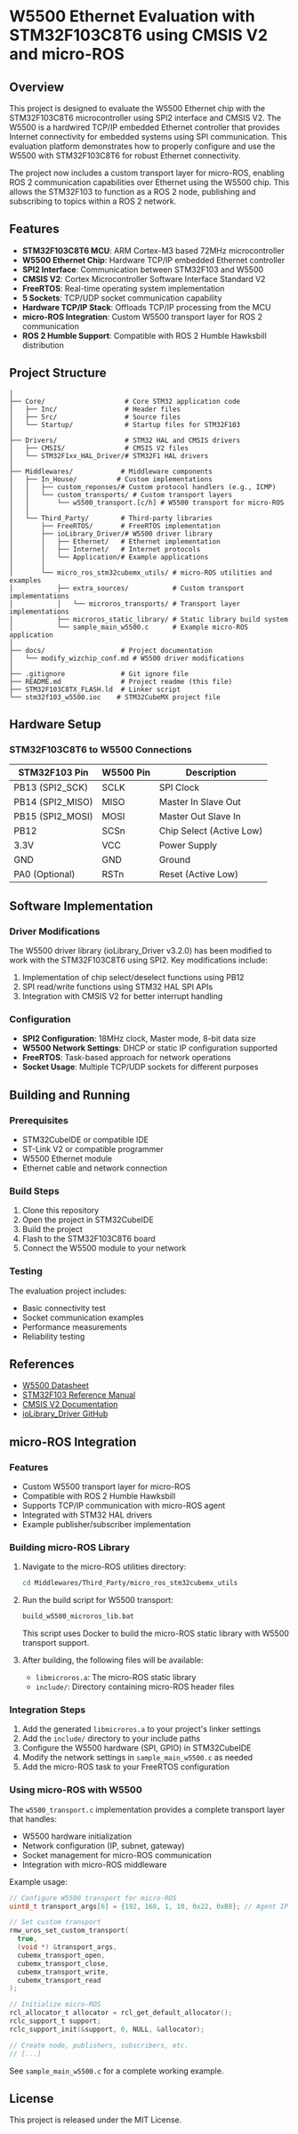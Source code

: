 # W5500 Ethernet Evaluation with STM32F103C8T6 using CMSIS V2 and micro-ROS

## Overview

This project is designed to evaluate the W5500 Ethernet chip with the STM32F103C8T6 microcontroller using SPI2 interface and CMSIS V2. The W5500 is a hardwired TCP/IP embedded Ethernet controller that provides Internet connectivity for embedded systems using SPI communication. This evaluation platform demonstrates how to properly configure and use the W5500 with STM32F103C8T6 for robust Ethernet connectivity.

The project now includes a custom transport layer for micro-ROS, enabling ROS 2 communication capabilities over Ethernet using the W5500 chip. This allows the STM32F103 to function as a ROS 2 node, publishing and subscribing to topics within a ROS 2 network.

## Features

- **STM32F103C8T6 MCU**: ARM Cortex-M3 based 72MHz microcontroller
- **W5500 Ethernet Chip**: Hardware TCP/IP embedded Ethernet controller
- **SPI2 Interface**: Communication between STM32F103 and W5500
- **CMSIS V2**: Cortex Microcontroller Software Interface Standard V2
- **FreeRTOS**: Real-time operating system implementation
- **5 Sockets**: TCP/UDP socket communication capability
- **Hardware TCP/IP Stack**: Offloads TCP/IP processing from the MCU
- **micro-ROS Integration**: Custom W5500 transport layer for ROS 2 communication
- **ROS 2 Humble Support**: Compatible with ROS 2 Humble Hawksbill distribution

## Project Structure

```
│
├── Core/                    # Core STM32 application code
│   ├── Inc/                 # Header files
│   ├── Src/                 # Source files
│   └── Startup/             # Startup files for STM32F103
│
├── Drivers/                 # STM32 HAL and CMSIS drivers
│   ├── CMSIS/               # CMSIS V2 files
│   └── STM32F1xx_HAL_Driver/# STM32F1 HAL drivers
│
├── Middlewares/            # Middleware components
│   ├── In_House/          # Custom implementations
│   │   ├── custom_reponses/# Custom protocol handlers (e.g., ICMP)
│   │   └── custom_transports/ # Custom transport layers
│   │       └── w5500_transport.[c/h] # W5500 transport for micro-ROS
│   │
│   └── Third_Party/        # Third-party libraries
│       ├── FreeRTOS/       # FreeRTOS implementation
│       ├── ioLibrary_Driver/# W5500 driver library
│       │   ├── Ethernet/   # Ethernet implementation
│       │   ├── Internet/   # Internet protocols
│       │   └── Application/# Example applications
│       │
│       └── micro_ros_stm32cubemx_utils/ # micro-ROS utilities and examples
│           ├── extra_sources/           # Custom transport implementations
│           │   └── microros_transports/ # Transport layer implementations
│           ├── microros_static_library/ # Static library build system
│           └── sample_main_w5500.c      # Example micro-ROS application
│
├── docs/                   # Project documentation
│   └── modify_wizchip_conf.md # W5500 driver modifications
│
├── .gitignore              # Git ignore file
├── README.md               # Project readme (this file)
├── STM32F103C8TX_FLASH.ld  # Linker script
└── stm32f103_w5500.ioc    # STM32CubeMX project file
```

## Hardware Setup

### STM32F103C8T6 to W5500 Connections

| STM32F103 Pin | W5500 Pin | Description |
|---------------|-----------|-------------|
| PB13 (SPI2_SCK)  | SCLK     | SPI Clock   |
| PB14 (SPI2_MISO) | MISO     | Master In Slave Out |
| PB15 (SPI2_MOSI) | MOSI     | Master Out Slave In |
| PB12          | SCSn     | Chip Select (Active Low) |
| 3.3V          | VCC      | Power Supply |
| GND           | GND      | Ground      |
| PA0 (Optional) | RSTn     | Reset (Active Low) |

## Software Implementation

### Driver Modifications

The W5500 driver library (ioLibrary_Driver v3.2.0) has been modified to work with the STM32F103C8T6 using SPI2. Key modifications include:

1. Implementation of chip select/deselect functions using PB12
2. SPI read/write functions using STM32 HAL SPI APIs
3. Integration with CMSIS V2 for better interrupt handling

### Configuration

- **SPI2 Configuration**: 18MHz clock, Master mode, 8-bit data size
- **W5500 Network Settings**: DHCP or static IP configuration supported
- **FreeRTOS**: Task-based approach for network operations
- **Socket Usage**: Multiple TCP/UDP sockets for different purposes

## Building and Running

### Prerequisites

- STM32CubeIDE or compatible IDE
- ST-Link V2 or compatible programmer
- W5500 Ethernet module
- Ethernet cable and network connection

### Build Steps

1. Clone this repository
2. Open the project in STM32CubeIDE
3. Build the project
4. Flash to the STM32F103C8T6 board
5. Connect the W5500 module to your network

### Testing

The evaluation project includes:

- Basic connectivity test
- Socket communication examples
- Performance measurements
- Reliability testing

## References

- [W5500 Datasheet](https://www.wiznet.io/product-item/w5500/)
- [STM32F103 Reference Manual](https://www.st.com/resource/en/reference_manual/cd00171190-stm32f101xx-stm32f102xx-stm32f103xx-stm32f105xx-and-stm32f107xx-advanced-arm-based-32-bit-mcus-stmicroelectronics.pdf)
- [CMSIS V2 Documentation](https://arm-software.github.io/CMSIS_5/General/html/index.html)
- [ioLibrary_Driver GitHub](https://github.com/Wiznet/ioLibrary_Driver)

## micro-ROS Integration

### Features

- Custom W5500 transport layer for micro-ROS
- Compatible with ROS 2 Humble Hawksbill
- Supports TCP/IP communication with micro-ROS agent
- Integrated with STM32 HAL drivers
- Example publisher/subscriber implementation

### Building micro-ROS Library

1. Navigate to the micro-ROS utilities directory:
   ```bash
   cd Middlewares/Third_Party/micro_ros_stm32cubemx_utils
   ```

2. Run the build script for W5500 transport:
   ```bash
   build_w5500_microros_lib.bat
   ```
   
   This script uses Docker to build the micro-ROS static library with W5500 transport support.

3. After building, the following files will be available:
   - `libmicroros.a`: The micro-ROS static library
   - `include/`: Directory containing micro-ROS header files

### Integration Steps

1. Add the generated `libmicroros.a` to your project's linker settings
2. Add the `include/` directory to your include paths
3. Configure the W5500 hardware (SPI, GPIO) in STM32CubeIDE
4. Modify the network settings in `sample_main_w5500.c` as needed
5. Add the micro-ROS task to your FreeRTOS configuration

### Using micro-ROS with W5500

The `w5500_transport.c` implementation provides a complete transport layer that handles:

- W5500 hardware initialization
- Network configuration (IP, subnet, gateway)
- Socket management for micro-ROS communication
- Integration with micro-ROS middleware

Example usage:

```c
// Configure W5500 transport for micro-ROS
uint8_t transport_args[6] = {192, 168, 1, 10, 0x22, 0xB8}; // Agent IP & Port

// Set custom transport
rmw_uros_set_custom_transport(
  true,
  (void *) &transport_args,
  cubemx_transport_open,
  cubemx_transport_close,
  cubemx_transport_write,
  cubemx_transport_read
);

// Initialize micro-ROS
rcl_allocator_t allocator = rcl_get_default_allocator();
rclc_support_t support;
rclc_support_init(&support, 0, NULL, &allocator);

// Create node, publishers, subscribers, etc.
// [...]
```

See `sample_main_w5500.c` for a complete working example.

## License

This project is released under the MIT License.